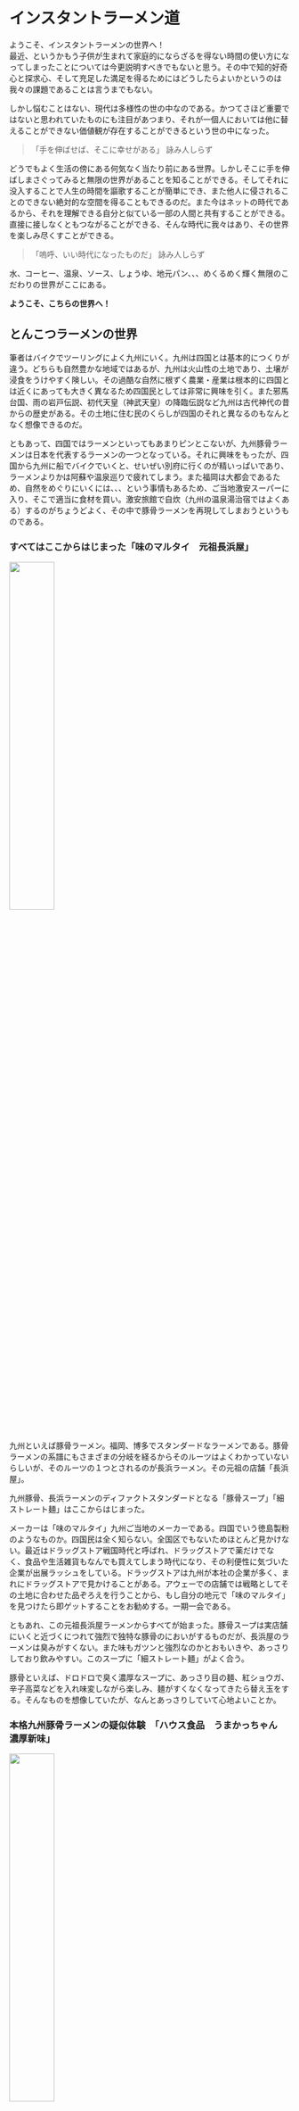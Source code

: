 # インスタントラーメン道

ようこそ、インスタントラーメンの世界へ！  
最近、というかもう子供が生まれて家庭的にならざるを得ない時間の使い方になってしまったことについては今更説明すべきでもないと思う。その中で知的好奇心と探求心、そして充足した満足を得るためにはどうしたらよいかというのは我々の課題であることは言うまでもない。  

しかし悩むことはない、現代は多様性の世の中なのである。かつてさほど重要ではないと思われていたものにも注目があつまり、それが一個人においては他に替えることができない価値観が存在することができるという世の中になった。  

>「手を伸ばせば、そこに幸せがある」 詠み人しらず

どうでもよく生活の傍にある何気なく当たり前にある世界。しかしそこに手を伸ばしまさぐってみると無限の世界があることを知ることができる。そしてそれに没入することで人生の時間を謳歌することが簡単にでき、また他人に侵されることのできない絶対的な空間を得ることもできるのだ。また今はネットの時代であるから、それを理解できる自分と似ている一部の人間と共有することができる。直接に接しなくともつながることができる、そんな時代に我々はあり、その世界を楽しみ尽くすことができる。

> 「嗚呼、いい時代になったものだ」 詠み人しらず

水、コーヒー、温泉、ソース、しょうゆ、地元パン、、、めくるめく輝く無限のこだわりの世界がここにある。

**ようこそ、こちらの世界へ！**

## とんこつラーメンの世界

筆者はバイクでツーリングによく九州にいく。九州は四国とは基本的につくりが違う。どちらも自然豊かな地域ではあるが、九州は火山性の土地であり、土壌が浸食をうけやすく険しい。その過酷な自然に根ずく農業・産業は根本的に四国とは近くにあっても大きく異なるため四国民としては非常に興味を引く。また邪馬台国、雨の岩戸伝説、初代天皇（神武天皇）の降臨伝説など九州は古代神代の昔からの歴史がある。その土地に住む民のくらしが四国のそれと異なるのもなんとなく想像できるのだ。  

ともあって、四国ではラーメンといってもあまりピンとこないが、九州豚骨ラーメンは日本を代表するラーメンの一つとなっている。それに興味をもったが、四国から九州に船でバイクでいくと、せいぜい別府に行くのが精いっぱいであり、ラーメンよりかは阿蘇や温泉巡りで疲れてしまう。また福岡は大都会であるため、自然をめぐりにいくには、、、という事情もあるため、ご当地激安スーパーに入り、そこで適当に食材を買い。激安旅館で自炊（九州の温泉湯治宿ではよくある）するのがちょうどよく、その中で豚骨ラーメンを再現してしまおうというものである。


### すべてはここからはじまった「味のマルタイ　元祖長浜屋」

<img src="https://www.marutai.co.jp/files/blog/1/blog_posts/2022/03/00000062_eye_catch.jpg?476668955" alt="" width="40%">

九州といえば豚骨ラーメン。福岡、博多でスタンダードなラーメンである。豚骨ラーメンの系譜にもさまざまの分岐を経るからそのルーツはよくわかっていないらしいが、そのルーツの１つとされるのが長浜ラーメン。その元祖の店舗「長浜屋」。

九州豚骨、長浜ラーメンのディファクトスタンダードとなる「豚骨スープ」「細ストレート麺」はここからはじまった。

メーカーは「味のマルタイ」九州ご当地のメーカーである。四国でいう徳島製粉のようなものか。四国民は全く知らない。全国区でもないためほとんど見かけない。最近はドラッグストア戦国時代と呼ばれ、ドラッグストアで薬だけでなく、食品や生活雑貨もなんでも買えてしまう時代になり、その利便性に気づいた企業が出展ラッシュをしている。ドラッグストアは九州が本社の企業が多く、まれにドラッグストアで見かけることがある。アウェーでの店舗では戦略としてその土地に合わせた品ぞろえを行うことから、もし自分の地元で「味のマルタイ」を見つけたら即ゲットすることをお勧めする。一期一会である。

ともあれ、この元祖長浜屋ラーメンからすべてが始まった。豚骨スープは実店舗にいくと近づくにつれて強烈で独特な豚骨のにおいがするものだが、長浜屋のラーメンは臭みがすくない。また味もガツンと強烈なのかとおもいきや、あっさりしており飲みやすい。このスープに「細ストレート麺」がよく合う。  

豚骨といえば、ドロドロで臭く濃厚なスープに、あっさり目の麺、紅ショウガ、辛子高菜などを入れ味変しながら楽しみ、麺がすくなくなってきたら替え玉をする。そんなものを想像していたが、なんとあっさりしていて心地よいことか。


### 本格九州豚骨ラーメンの疑似体験　「ハウス食品　うまかっちゃん　濃厚新味」

<img src="https://m.media-amazon.com/images/I/51lvesLckxL._AC_UF894,1000_QL80_.jpg" alt="" width="40%">

ハウス食品といえばカレーを思いつくのだが、うまかっちゃんというラーメンは割とメジャーではないだろうか。しかしそのメジャーラーメンがハウス食品であることはあまり知られていないような気がする。  

ハウス食品は大阪が本社である。大阪が本社なのにうまかっちゃんは九州の人にもかなり受け入れられているとのことである。  

このうまかっちゃんは期間限定商品であるが、濃厚な九州豚骨の一つのスタンダードを忠実に家庭で再現できる商品となっている。味、麺の再現はもちろんなのだが、秀逸なのは匂いである。店舗に近づくにつれて感じられる匂いを体験することができる。この匂いが苦手という人もいるだろう、しかしそれを家庭にいながら体験できるのがなかなかではないだろうか。好き嫌いが分かれるところではある。

全国区のメーカーなので入手性もよい。簡単に家庭で本格的な九州豚骨ラーメンの体験をするのにはとてもよい商品であると思う。


### その他　博多豚骨ラーメン

#### 「サッポロ一番　博多 shinshinラーメン」

<img src="https://m.media-amazon.com/images/I/71p-no+aqGL._AC_UF894,1000_QL80_.jpg" alt="" width="40%">

ラーメン業界は、有名店のタレント性も商売にしてしまう。ただし騙されてはいけない、有名度と味は相関関係を持たない。  
しかしその店舗がどうであるかは食してみなければわからない

というわけで、有名メーカータイアップによる有名店の再現系ラーメン。  

博多shinshinは、本番博多では有名店である、ただしそこまで困難でもなく、ちょっと昼休みに食べたいと思っても少々並べば入れる程度である。

このラーメン、豚骨の臭みはないが、ストレート麺で踏襲してある。味は甘めの豚骨スープ。細麺は時間がたつとやわらかくなり、スープをすいこみちょうどよくほぐれてくるあたりの再現性が面白い。
博多民はこういうのも好きなのかもしれない。


#### 「味のマルタイ　博多　一幸舎　豚骨ラーメン」

<img src="https://m.media-amazon.com/images/I/51HuJL7G3BL._AC_.jpg" alt="" width="40%">

こちらは、味のマルタイのタイアップによる地元有名店の再現商品  

九州はしょうゆにしても甘めである。shinshinラーメンに比べてさらに甘さがつよく、シャバシャバさを感じる。  
新興の有名店であるらしいから、どこまで現地民に人気があるのかはわからないが、こういった豚骨ラーメンもあるのかと感じた商品




#### 「明星　チャルメラ　バリカタ麺豚骨」

<img src="https://m.media-amazon.com/images/I/61tZIZc7CFL._AC_.jpg" alt="" width="40%">

インスタントラーメンの王者といえばチャルメラだろう。そのチャルメラが出した豚骨ラーメン。バリカタ麺を出してくるあたり、話題性であおり、家庭で簡単に替え玉豚骨ラーメンを味わえというコンセプトなのだろうか？  

味については、想像する九州豚骨ラーメンという感じではない。むしろ東京など大都会に出店した替え玉のできる豚骨ラーメン店の再現という感じである。都会の若者が休日に友人と「九州豚骨ラーメン」を食いに行くか？という設定で、バリカタを注文するというシチュエーションを想像させられるようなラーメンである。


### best ラーメン for me, 「味のマルタイ　屋台ラーメン」

<img src="https://m.media-amazon.com/images/I/81d4oHQu1SL._AC_UF894,1000_QL80_.jpg" alt="" width="40%">

筆者の一番のお気に入り商品

豚骨ラーメンなのに屋台ラーメンという名前でストレート麵ではないというのは、どこの屋台を想定しているのか？という細かい問題はおいておいて。四国民からすると金ちゃんラーメンにも似た中太のちぢれ麺は親しみやすい。ストレート麺に比較してよくスープと絡むのでスープとともに楽しむという感じになる。

匂いも少な目なのに、濃厚でかつあっさりしているスープ感。これがちょうどよく、毎日でもたべられそう。この常用できる安心感が良いのだ。

味のマルタイの商品で一番すきだ。


### 変わり種　「味のマルタイ　これだラーメン」

<img src="https://m.media-amazon.com/images/I/61qu8NVn6qL._AC_UF894,1000_QL80_.jpg" alt="" width="40%">

これはもう説明は私がする必要がない。次の動画を参照せよ

[https://youtu.be/fbus-yvM1fM?si=LJ_LEf-zkB1kHzhE](https://youtu.be/fbus-yvM1fM?si=LJ_LEf-zkB1kHzhE)


## さあ楽しめ！

ともあれ、一つの世界をご紹介したまでである。

### お礼はグアテマラコーヒーで！

結局コーヒーも一番満足を得られるものは自分の納得がいくもの。つまり**自分の好み**なのである。  
エチオピアコーヒーはなんというか、コーヒーの元祖というか、人工的な手が加えられていないように感じ昔ながらのネイティブなものを感じるというか、土壌臭さのようなものを感じる。  
エチオピアコーヒーが対岸のイエメンのモカに輸出されて、モカコーヒーができたというが、いわゆるモカとエチオピアコーヒーは似てはいるが別物に感じる。

自分はたまたま最初から飲んでいるのが南米系が多いので、自然と南米系が好きなのだが、グアテマラ、コロンビア、ブラジルが好きだ。ただしブラジルは出回りすぎておりネームバリューに頼りすぎているのか割と品質が悪いものにも遭遇する。安心と安定のブラジルが最近はなくなっているのだろうか。有名なブルーマウンテンもその金額を出してまで飲むほどと思ってしまう。（その半値位でかなり高品質なグアテマラコーヒーが手に入る）  

グアテマラ・コロンビアは似てはいるが、グアテマラのほうがすっきりしているように感じる。コロンビアのほうが苦味とコクが強く、ちょっとクセのあるコーヒーが飲みたいときに欲しい感じ。  

インドネシア系（スマトラ、ジャワ）はクセが強く嗜好性が高いと思う。常飲する類ではない気がするし、ハワイコナも酸味が強すぎるため嗜好性のものに感じる。  

あたりまえかもしれないが、ロブスタ種はストレートで飲むのには適していないし、ベトナム、ミャンマーなどにそういうのが多い気がする。

という個人的な思考からあくまで毎日飲みたくて、スッキリ、洗練されたコーヒーと思っているのが南米系、特に私はグアテマラが好きである。

ということで、よろしく！！
